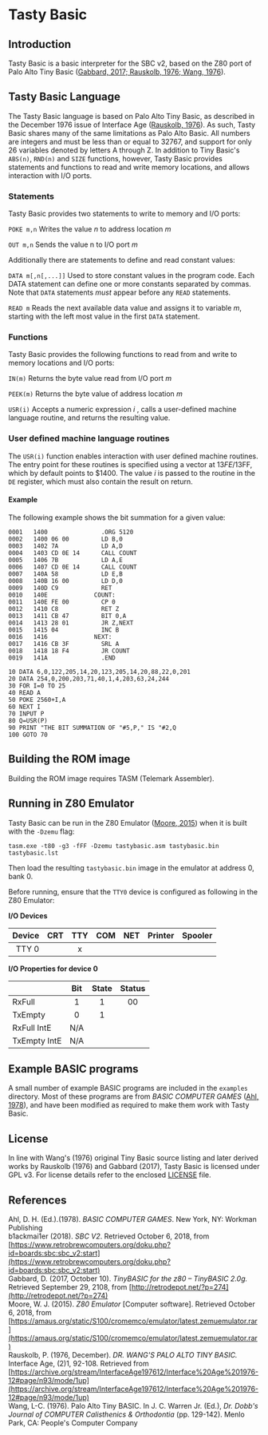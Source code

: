 # Tasty Basic

## Introduction
Tasty Basic is a basic interpreter for the SBC v2, based on the Z80 port of Palo Alto Tiny Basic
([Gabbard, 2017; Rauskolb, 1976; Wang, 1976](##References)).

## Tasty Basic Language
The Tasty Basic language is based on Palo Alto Tiny Basic, as described in the December 1976
issue of Interface Age ([Rauskolb, 1976](##References)). As such, Tasty Basic shares many of the
same limitations as Palo Alto Basic. All numbers are integers and must be less than or
equal to 32767, and support for only 26 variables denoted by letters A through Z. In addition
to Tiny Basic's `ABS(n)`, `RND(n)` and `SIZE` functions, however, Tasty Basic provides statements and functions
to read and write memory locations, and allows interaction with I/O ports.

### Statements
Tasty Basic provides two statements to write to memory and I/O ports:

`POKE m,n` Writes the value _n_ to address location _m_

`OUT m,n` Sends the value n to I/O port _m_

Additionally there are statements to define and read constant values:

`DATA m[,n[,...]]` Used to store constant values in the program code. Each DATA statement can define one or more constants separated by commas. Note that `DATA` statements *must* appear before any `READ` statements.

`READ m` Reads the next available data value and assigns it to variable _m_, starting with the left most value in the first `DATA` statement.

### Functions
Tasty Basic provides the following functions to read from and write to memory locations and I/O ports:

`IN(m)` Returns the byte value read from I/O port _m_

`PEEK(m)` Returns the byte value of address location _m_

`USR(i)`  Accepts a numeric expression _i_ , calls a user-defined machine language routine, and returns the resulting value.

### User defined machine language routines
The `USR(i)` function enables interaction with user defined machine routines.
The entry point for these routines is specified using a vector at $13FE/$13FF,
which by default points to $1400. The value _i_ is passed to the routine
in the `DE` register, which must also contain the result on return.

#### Example
The following example shows the bit summation for a given value:

```
0001   1400               .ORG 5120
0002   1400 06 00         LD B,0
0003   1402 7A            LD A,D
0004   1403 CD 0E 14      CALL COUNT
0005   1406 7B            LD A,E
0006   1407 CD 0E 14      CALL COUNT
0007   140A 58            LD E,B
0008   140B 16 00         LD D,0
0009   140D C9            RET
0010   140E             COUNT:
0011   140E FE 00         CP 0
0012   1410 C8            RET Z
0013   1411 CB 47         BIT 0,A
0014   1413 28 01         JR Z,NEXT
0015   1415 04            INC B
0016   1416             NEXT:
0017   1416 CB 3F         SRL A
0018   1418 18 F4         JR COUNT
0019   141A               .END
```

```
10 DATA 6,0,122,205,14,20,123,205,14,20,88,22,0,201
20 DATA 254,0,200,203,71,40,1,4,203,63,24,244
30 FOR I=0 TO 25
40 READ A
50 POKE 2560+I,A
60 NEXT I
70 INPUT P
80 Q=USR(P)
90 PRINT "THE BIT SUMMATION OF "#5,P," IS "#2,Q
100 GOTO 70
```


## Building the ROM image

Building the ROM image requires TASM (Telemark Assembler).

## Running in Z80 Emulator
Tasty Basic can be run in the Z80 Emulator ([Moore, 2015](##References)) when it is built with
the `-Dzemu` flag:

```tasm.exe -t80 -g3 -fFF -Dzemu tastybasic.asm tastybasic.bin tastybasic.lst```

Then load the resulting `tastybasic.bin` image in the emulator at address 0, bank 0.

Before running, ensure that the `TTY0` device is configured as following in the Z80 Emulator:

**I/O Devices**

| Device | CRT | TTY | COM | NET | Printer | Spooler |
|-------:|:---:|:---:|:---:|:---:|:-------:|:-------:|
| TTY 0  |     |  x  |     |     |         |         |

**I/O Properties for device 0**

|              | Bit | State | Status |
|--------------|:---:|:-----:|:------:|
| RxFull       | 1   | 1     | 00     |
| TxEmpty      | 0   | 1     |        
| RxFull IntE  | N/A |        
| TxEmpty IntE | N/A |         


## Example BASIC programs

A small number of example BASIC programs are included in the `examples` directory. Most of
these programs are from _BASIC COMPUTER GAMES_ ([Ahl, 1978](##References)), and have been
modified as required to make them work with Tasty Basic.


## License
In line with Wang's (1976) original Tiny Basic source listing and later derived works
by Rauskolb (1976) and Gabbard (2017), Tasty Basic is licensed under GPL v3.
For license details refer to the enclosed [LICENSE](../master/LICENSE) file.

## References
Ahl, D. H. (Ed.).(1978). _BASIC COMPUTER GAMES_. New York, NY: Workman Publishing  
b1ackmai1er (2018). _SBC V2_. Retrieved  October 6, 2018, from [https://www.retrobrewcomputers.org/doku.php?id=boards:sbc:sbc_v2:start](https://www.retrobrewcomputers.org/doku.php?id=boards:sbc:sbc_v2:start)  
Gabbard, D. (2017, October 10). _TinyBASIC for the z80 – TinyBASIC 2.0g._ Retrieved September 29, 2108, from [http://retrodepot.net/?p=274](http://retrodepot.net/?p=274)  
Moore, W. J. (2015). _Z80 Emulator_ [Computer software]. Retrieved October 6, 2018, from [https://amaus.org/static/S100/cromemco/emulator/latest.zemuemulator.rar](https://amaus.org/static/S100/cromemco/emulator/latest.zemuemulator.rar)  
Rauskolb, P. (1976, December). _DR. WANG'S PALO ALTO TINY BASIC._ Interface Age, (2)1, 92-108. Retrieved from [https://archive.org/stream/InterfaceAge197612/Interface%20Age%201976-12#page/n93/mode/1up](https://archive.org/stream/InterfaceAge197612/Interface%20Age%201976-12#page/n93/mode/1up)  
Wang, L-C. (1976). Palo Alto Tiny BASIC. In J. C. Warren Jr. (Ed.), _Dr. Dobb's Journal of COMPUTER Calisthenics & Orthodontia_ (pp. 129-142). Menlo Park, CA: People's Computer Company
